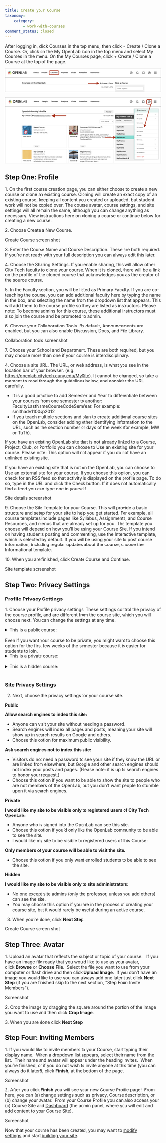 ```yaml
---
title: Create your Course
taxonomy:
    category:
        - work-with-courses
comment_status: closed
---
```

After logging in, click Courses in the top menu, then click + Create / Clone a Course. Or, click on the My OpenLab icon in the top menu and select My Courses in the menu. On the My Courses page, click + Create / Clone a Course at the top of the page.

![Create/Clone Link](/_images/CreateCourse1.png "Creating a course from the courses directory")

![Create/Clone Link](/_images/CreateCourse2.png "Creating a course from My Courses")

## Step One: Profile

1\. On the first course creation page, you can either choose to create a new course or clone an existing course.  Cloning will create an exact copy of an existing course, keeping all content you created or uploaded, but student work will not be copied over.  The course avatar, course settings, and site settings will all remain the same, although you can change anything as necessary.  View instructions here on cloning a course or continue below for creating a new course.

2\. Choose Create a New Course.

Create Course screen shot

3\. Enter the Course Name and Course Description. These are both required. If you’re not ready with your full description you can always edit this later.

4\. Choose the Sharing Settings. If you enable sharing, this will allow other City Tech faculty to clone your course. When it is cloned, there will be a link on the profile of the cloned course that acknowledges you as the creator of the source course.

5\. In the Faculty section, you will be listed as Primary Faculty. If you are co-teaching the course, you can add additional faculty here by typing the name in the box, and selecting the name from the dropdown list that appears. This will add them to the course profile so they are listed as instructors.  Please note: To become admins for this course, these additional instructors must also join the course and be promoted to admin.

6\. Choose your Collaboration Tools. By default, Announcements are enabled, but you can also enable Discussion, Docs, and File Library.

Collaboration tools screenshot

7\. Choose your School and Department. These are both required, but you may choose more than one if your course is interdisciplinary.

4\. Choose a site URL. The URL, or web address, is what you see in the location bar of your browser. (e.g. https://openlab.citytech.cuny.edu/MySite). It cannot be changed, so take a moment to read through the guidelines below, and consider the URL carefully.

* It is a good practice to add Semester and Year to differentiate between your courses from one semester to another: FacultyLastNameCourseCodeSemYear.  For example: smithadv1100sp2012
* If you teach multiple sections and plan to create additional course sites on the OpenLab, consider adding other identifying information to the URL, such as the section number or days of the week (for example, MW or TuTh).

If you have an existing OpenLab site that is not already linked to a Course, Project, Club, or Portfolio you can choose to Use an existing site for your course. Please note: This option will not appear if you do not have an unlinked existing site.

If you have an existing site that is not on the OpenLab, you can choose to Use an external site for your course.  If you choose this option, you can check for an RSS feed so that activity is displayed on the profile page.  To do so, type in the URL and click the Check button.  If it does not automatically find a feed you can type one in yourself.

Site details screenshot

9\. Choose the Site Template for your Course. This will provide a basic structure and setup for your site to help you get started. For example, all course templates include pages like Syllabus, Assignments, and Course Resources, and menus that are already set up for you. The template you choose will depend on how you’ll be using your Course Site. If you intend on having students posting and commenting, use the Interactive template, which is selected by default. If you will be using your site to post course information, including regular updates about the course, choose the Informational template.

10\. When you are finished, click Create Course and Continue.

Site template screenshot

## Step Two: Privacy Settings

### Profile Privacy Settings

1\. Choose your Profile privacy settings.  These settings control the privacy of the course profile, and are different from the course site, which you will choose next. You can change the settings at any time.

<details>
<summary>This is a public course:</summary>
<ul>
<li>The course profile and related content and activity will be visible to the public, whether or not they are members of the OpenLab.</li>
<li>The course profile will be listed in the OpenLab course directory and search results.</li>
<li>Any OpenLab member may join this course.</li>
</ul>
</details>
<br />
Even if you want your course to be private, you might want to choose this option for the first few weeks of the semester because it is easier for students to join.
<br />

<details>
<summary>This is a private course:</summary>

ul>
<li>The course profile and related content and activity will only be visible to members of the course.</li>
<li>The course profile will be listed in the course directory and search results.</li>
<li>Only OpenLab members who request membership and are accepted by the professor may join this course.</li>
</ul>
</details>
<br />

<details>
<summary>This is a hidden course:</summary>
ul>
<li>The course profile, related content, and activity will only be visible only to members of the course.</li>
<li>The course profile will NOT be listed in the course directory and search results.</li>
<li>Only OpenLab members who are invited may join this course.</li>
</ul>   
</details>
<br />

### Site Privacy Settings

2. Next, choose the privacy settings for your course site.

**Public**

**Allow search engines to index this site:**

* Anyone can visit your site without needing a password.
* Search engines will index all pages and posts, meaning your site will show up in search results on Google and others.
* Choose this option for maximum public visibility.
  
**Ask search engines not to index this site:**

* Visitors do not need a password to see your site if they know the URL or are linked from elsewhere, but Google and other search engines should not index your posts and pages. (Please note: it is up to search engines to honor your request.)
* Choose this option if you want to be able to show the site to people who are not members of the OpenLab, but you don’t want people to stumble upon it via search engines.

**Private**

**I would like my site to be visible only to registered users of City Tech OpenLab:**

* Anyone who is signed into the OpenLab can see this site.
* Choose this option if you’d only like the OpenLab community to be able to see the site.
* I would like my site to be visible to registered users of this Course:

**Only members of your course will be able to visit the site.**

* Choose this option if you only want enrolled students to be able to see the site.

**Hidden**

**I would like my site to be visible only to site administrators:**

* No one except site admins (only the professor, unless you add others) can see the site.
* You may choose this option if you are in the process of creating your course site, but it would rarely be useful during an active course.

3. When you’re done, click **Next Step**.

Create Course screen shot

## Step Three: Avatar
1\. Upload an avatar that reflects the subject or topic of your course.   If you have an image file ready that you would like to use as your avatar, click **Browse** or **Choose** **File**.  Select the file you want to use from your computer or flash drive and then click **Upload Image**.  If you don’t have an image you would like to use you can always add one later–just click **Next Step** (if you are finished skip to the next section, “Step Four: Invite Members”).

Screenshot

2\. Crop the image by dragging the square around the portion of the image you want to use and then click **Crop Image**.

3\. When you are done click **Next Step**.
## Step Four: Inviting Members
1\. If you would like to invite members to your Course, start typing their display name.  When a dropdown list appears, select their name from the list.  Their name and avatar will appear under the heading Invites.  When you’re finished, or if you do not wish to invite anyone at this time (you can always do it later!), click **Finish**, at the bottom of the page.

Screenshot

2\. After you click **Finish** you will see your new Course Profile page!  From here, you can (a) change settings such as privacy, Course description, or (b) change your avatar.  From your Course Profile you can also access your (c) Course Site and [Dashboard](https://openlab.citytech.cuny.edu/blog/help/what-is-the-site-dashboard/) (the admin panel, where you will edit and add content to your Course Site).

Screenshot

Now that your course has been created, you may want to [modify settings](https://openlab.citytech.cuny.edu/blog/help/changing-privacy-and-other-settings-for-a-course-project-or-club/) and start [building your site](https://openlab.citytech.cuny.edu/blog/help/help-category/sites-on-the-openlab/).
